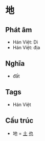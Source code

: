 # 地

## Phát âm
* Hán Việt: Dì
* Hán Việt: địa

## Nghĩa
* đất

## Tags
* Hán Việt

## Cấu trúc
* 地 = [土](土.md) [也](也.md)

<script>window.HANZI_FIELD='地';</script>